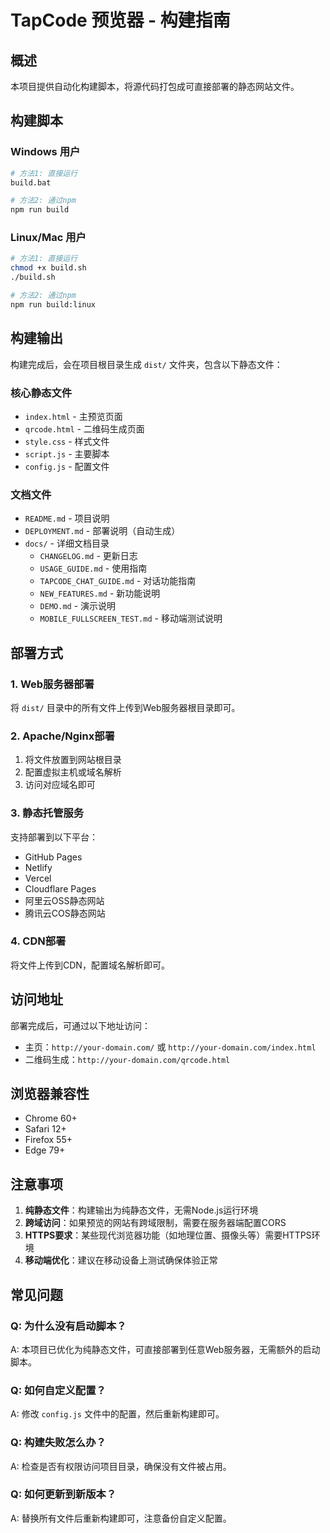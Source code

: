 # TapCode 预览器 - 构建指南

## 概述

本项目提供自动化构建脚本，将源代码打包成可直接部署的静态网站文件。

## 构建脚本

### Windows 用户
```bash
# 方法1: 直接运行
build.bat

# 方法2: 通过npm
npm run build
```

### Linux/Mac 用户
```bash
# 方法1: 直接运行
chmod +x build.sh
./build.sh

# 方法2: 通过npm
npm run build:linux
```

## 构建输出

构建完成后，会在项目根目录生成 `dist/` 文件夹，包含以下静态文件：

### 核心静态文件
- `index.html` - 主预览页面
- `qrcode.html` - 二维码生成页面
- `style.css` - 样式文件
- `script.js` - 主要脚本
- `config.js` - 配置文件

### 文档文件
- `README.md` - 项目说明
- `DEPLOYMENT.md` - 部署说明（自动生成）
- `docs/` - 详细文档目录
  - `CHANGELOG.md` - 更新日志
  - `USAGE_GUIDE.md` - 使用指南
  - `TAPCODE_CHAT_GUIDE.md` - 对话功能指南
  - `NEW_FEATURES.md` - 新功能说明
  - `DEMO.md` - 演示说明
  - `MOBILE_FULLSCREEN_TEST.md` - 移动端测试说明

## 部署方式

### 1. Web服务器部署
将 `dist/` 目录中的所有文件上传到Web服务器根目录即可。

### 2. Apache/Nginx部署
1. 将文件放置到网站根目录
2. 配置虚拟主机或域名解析
3. 访问对应域名即可

### 3. 静态托管服务
支持部署到以下平台：
- GitHub Pages
- Netlify
- Vercel
- Cloudflare Pages
- 阿里云OSS静态网站
- 腾讯云COS静态网站

### 4. CDN部署
将文件上传到CDN，配置域名解析即可。

## 访问地址

部署完成后，可通过以下地址访问：
- 主页：`http://your-domain.com/` 或 `http://your-domain.com/index.html`
- 二维码生成：`http://your-domain.com/qrcode.html`

## 浏览器兼容性

- Chrome 60+
- Safari 12+
- Firefox 55+
- Edge 79+

## 注意事项

1. **纯静态文件**：构建输出为纯静态文件，无需Node.js运行环境
2. **跨域访问**：如果预览的网站有跨域限制，需要在服务器端配置CORS
3. **HTTPS要求**：某些现代浏览器功能（如地理位置、摄像头等）需要HTTPS环境
4. **移动端优化**：建议在移动设备上测试确保体验正常

## 常见问题

### Q: 为什么没有启动脚本？
A: 本项目已优化为纯静态文件，可直接部署到任意Web服务器，无需额外的启动脚本。

### Q: 如何自定义配置？
A: 修改 `config.js` 文件中的配置，然后重新构建即可。

### Q: 构建失败怎么办？
A: 检查是否有权限访问项目目录，确保没有文件被占用。

### Q: 如何更新到新版本？
A: 替换所有文件后重新构建即可，注意备份自定义配置。 